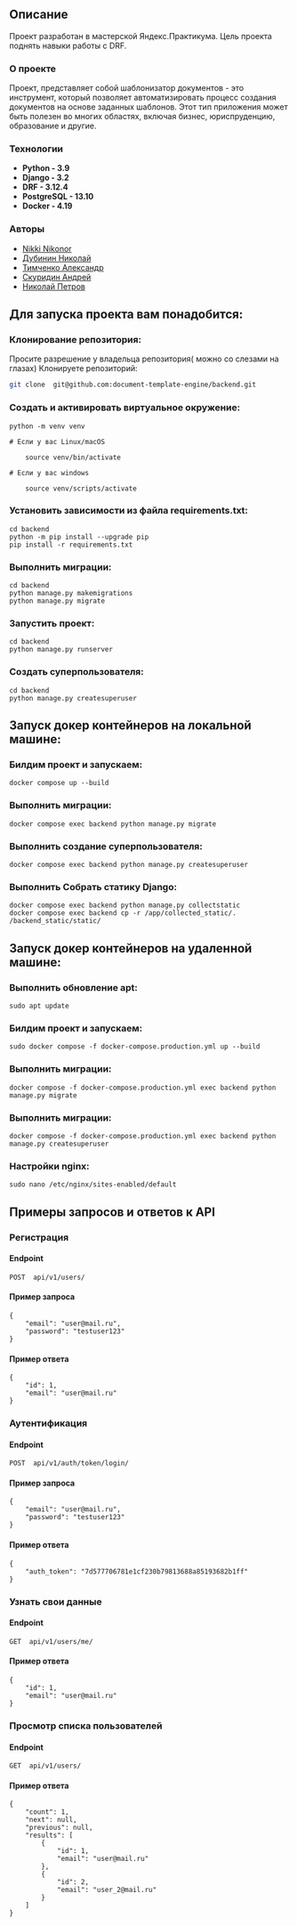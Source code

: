 
## Описание
Проект разработан в мастерской Яндекс.Практикума. Цель проекта поднять навыки работы с DRF.

### О проекте
Проект, представляет собой шаблонизатор документов - это инструмент, который позволяет автоматизировать процесс
создания документов на основе заданных шаблонов. Этот тип приложения может быть полезен во 
многих областях, включая бизнес, юриспруденцию, образование и другие.


### Технологии
- **Python - 3.9**
- **Django - 3.2**
- **DRF - 3.12.4**
- **PostgreSQL - 13.10**
- **Docker - 4.19**

### Авторы
- [Nikki Nikonor](https://github.com/Paymir121)
- [Дубинин Николай](https://github.com/dubininnik)
- [Тимченко Александр](https://github.com/ASTimch)
- [Скуридин Андрей](https://github.com/andrzej-skuridin)
- [Николай Петров](https://github.com/NikolayPetrow23)


## Для запуска проекта вам понадобится:

### Клонирование репозитория:
Просите разрешение у владельца репозитория( можно со слезами на глазах)
Клонируете репозиторий:

```bash
git clone  git@github.com:document-template-engine/backend.git
```

### Cоздать и активировать виртуальное окружение:
```
python -m venv venv

# Если у вас Linux/macOS

    source venv/bin/activate

# Если у вас windows

    source venv/scripts/activate

```
### Установить зависимости из файла requirements.txt:
```
cd backend
python -m pip install --upgrade pip
pip install -r requirements.txt
```


### Выполнить миграции:
```
cd backend
python manage.py makemigrations
python manage.py migrate
```

### Запустить проект:
```
cd backend
python manage.py runserver
```

### Создать суперпользователя:
```
cd backend
python manage.py createsuperuser
```

## Запуск докер контейнеров на локальной машине:

### Билдим проект и запускаем:
```
docker compose up --build
```

### Выполнить миграции:
```
docker compose exec backend python manage.py migrate
```

### Выполнить создание суперпользователя:
```
docker compose exec backend python manage.py createsuperuser
```

### Выполнить Собрать статику Django:
```
docker compose exec backend python manage.py collectstatic
docker compose exec backend cp -r /app/collected_static/. /backend_static/static/
```

## Запуск докер контейнеров на удаленной машине:

### Выполнить обновление apt:
```
sudo apt update
```

### Билдим проект и запускаем:
```
sudo docker compose -f docker-compose.production.yml up --build
```

### Выполнить миграции:
```
docker compose -f docker-compose.production.yml exec backend python manage.py migrate
```

### Выполнить миграции:
```
docker compose -f docker-compose.production.yml exec backend python manage.py createsuperuser
```

### Настройки nginx:
```
sudo nano /etc/nginx/sites-enabled/default
```

## Примеры запросов и ответов к API

### Регистрация
#### Endpoint
```
POST  api/v1/users/
```
#### Пример запроса
```
{
    "email": "user@mail.ru",
    "password": "testuser123"
}
```
#### Пример ответа
```
{
    "id": 1, 
    "email": "user@mail.ru"
}
```

### Аутентификация
#### Endpoint
```
POST  api/v1/auth/token/login/
```

#### Пример запроса 
```
{
    "email": "user@mail.ru",
    "password": "testuser123"
}
```

#### Пример ответа
```
{
    "auth_token": "7d577706781e1cf230b79813688a85193682b1ff"
}
```

### Узнать свои данные
#### Endpoint
```
GET  api/v1/users/me/
```

#### Пример ответа
```
{
    "id": 1,
    "email": "user@mail.ru"
}
```

### Просмотр списка пользователей
#### Endpoint
```
GET  api/v1/users/
```

#### Пример ответа
```
{
    "count": 1,
    "next": null,
    "previous": null,
    "results": [
        {
            "id": 1,
            "email": "user@mail.ru"
        },
        {
            "id": 2,
            "email": "user_2@mail.ru"
        }
    ]
}
```
